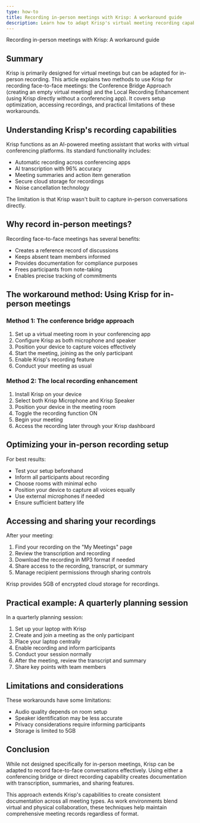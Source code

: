 ```yaml
---
type: how-to
title: Recording in-person meetings with Krisp: A workaround guide
description: Learn how to adapt Krisp's virtual meeting recording capabilities for in-person meetings using two effective workaround methods.
---
```


Recording in-person meetings with Krisp: A workaround guide

## Summary
Krisp is primarily designed for virtual meetings but can be adapted for in-person recording. This article explains two methods to use Krisp for recording face-to-face meetings: the Conference Bridge Approach (creating an empty virtual meeting) and the Local Recording Enhancement (using Krisp directly without a conferencing app). It covers setup optimization, accessing recordings, and practical limitations of these workarounds.

## Understanding Krisp's recording capabilities

Krisp functions as an AI-powered meeting assistant that works with virtual conferencing platforms. Its standard functionality includes:

- Automatic recording across conferencing apps
- AI transcription with 96% accuracy
- Meeting summaries and action item generation
- Secure cloud storage for recordings
- Noise cancellation technology

The limitation is that Krisp wasn't built to capture in-person conversations directly.

## Why record in-person meetings?

Recording face-to-face meetings has several benefits:

- Creates a reference record of discussions
- Keeps absent team members informed
- Provides documentation for compliance purposes
- Frees participants from note-taking
- Enables precise tracking of commitments

## The workaround method: Using Krisp for in-person meetings

### Method 1: The conference bridge approach

1. Set up a virtual meeting room in your conferencing app
2. Configure Krisp as both microphone and speaker
3. Position your device to capture voices effectively
4. Start the meeting, joining as the only participant
5. Enable Krisp's recording feature
6. Conduct your meeting as usual

### Method 2: The local recording enhancement

1. Install Krisp on your device
2. Select both Krisp Microphone and Krisp Speaker
3. Position your device in the meeting room
4. Toggle the recording function ON
5. Begin your meeting
6. Access the recording later through your Krisp dashboard

## Optimizing your in-person recording setup

For best results:

- Test your setup beforehand
- Inform all participants about recording
- Choose rooms with minimal echo
- Position your device to capture all voices equally
- Use external microphones if needed
- Ensure sufficient battery life

## Accessing and sharing your recordings

After your meeting:

1. Find your recording on the "My Meetings" page
2. Review the transcription and recording
3. Download the recording in MP3 format if needed
4. Share access to the recording, transcript, or summary
5. Manage recipient permissions through sharing controls

Krisp provides 5GB of encrypted cloud storage for recordings.

## Practical example: A quarterly planning session

In a quarterly planning session:

1. Set up your laptop with Krisp
2. Create and join a meeting as the only participant
3. Place your laptop centrally
4. Enable recording and inform participants
5. Conduct your session normally
6. After the meeting, review the transcript and summary
7. Share key points with team members

## Limitations and considerations

These workarounds have some limitations:

- Audio quality depends on room setup
- Speaker identification may be less accurate
- Privacy considerations require informing participants
- Storage is limited to 5GB

## Conclusion

While not designed specifically for in-person meetings, Krisp can be adapted to record face-to-face conversations effectively. Using either a conferencing bridge or direct recording capability creates documentation with transcription, summaries, and sharing features.

This approach extends Krisp's capabilities to create consistent documentation across all meeting types. As work environments blend virtual and physical collaboration, these techniques help maintain comprehensive meeting records regardless of format.